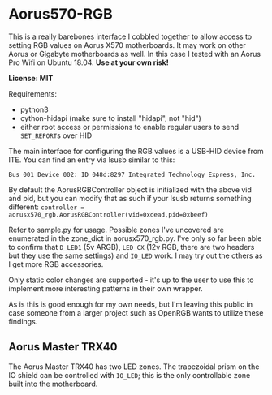 # Aorus570-RGB

This is a really barebones interface I cobbled together to allow
access to setting RGB values on Aorus X570 motherboards. It may
work on other Aorus or Gigabyte motherboards as well. In this case
I tested with an Aorus Pro Wifi on Ubuntu 18.04. **Use at your own risk!**

**License: MIT**

Requirements:
- python3
- cython-hidapi (make sure to install "hidapi", not "hid")
- either root access or permissions to enable regular users to send
`SET_REPORT`s over HID

The main interface for configuring the RGB values is a USB-HID device 
from ITE. You can find an entry via lsusb similar to this:

`Bus 001 Device 002: ID 048d:8297 Integrated Technology Express, Inc.`

By default the AorusRGBController object is initialized with the above vid and pid,
but you can modify that as such if your lsusb returns something different:
`controller = aorusx570_rgb.AorusRGBController(vid=0xdead,pid=0xbeef)`

Refer to sample.py for usage. Possible zones I've uncovered are enumerated
in the zone_dict in aorusx570_rgb.py. I've only so far been able to confirm
that `D_LED1` (5v ARGB), `LED_CX` (12v RGB, there are two headers but they use
the same settings) and `IO_LED` work. I may try out the others as I get more
RGB accessories.

Only static color changes are supported - it's up to the user to use this to 
implement more interesting patterns in their own wrapper. 

As is this is good enough for my own needs, but I'm leaving this public
in case someone from a larger project such as OpenRGB wants to utilize
these findings.

## Aorus Master TRX40

The Aorus Master TRX40 has two LED zones. The trapezoidal prism on the IO
shield can be controlled with `IO_LED`; this is the only controllable zone
built into the motherboard.
